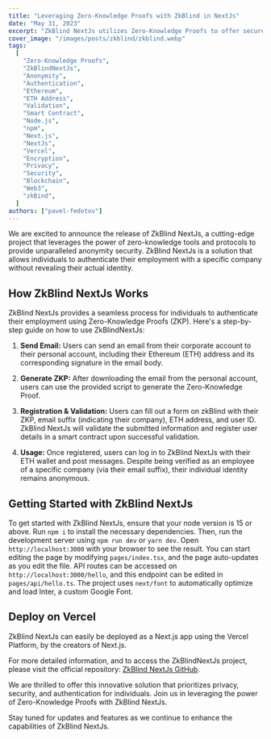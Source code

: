 ```yaml
---
title: "Leveraging Zero-Knowledge Proofs with ZkBlind in NextJs"
date: "May 31, 2023"
excerpt: "ZkBlind NextJs utilizes Zero-Knowledge Proofs to offer secure and anonymous authentication for individuals without compromising their real identity."
cover_image: "/images/posts/zkblind/zkblind.webp"
tags:
  [
    "Zero-Knowledge Proofs",
    "ZkBlindNextJs",
    "Anonymity",
    "Authentication",
    "Ethereum",
    "ETH Address",
    "Validation",
    "Smart Contract",
    "Node.js",
    "npm",
    "Next.js",
    "NextJs",
    "Vercel",
    "Encryption",
    "Privacy",
    "Security",
    "Blockchain",
    "Web3",
    "zkBind",
  ]
authors: ["pavel-fedotov"]
---
```


We are excited to announce the release of ZkBlind NextJs, a cutting-edge project that leverages the power of zero-knowledge tools and protocols to provide unparalleled anonymity security. ZkBlind NextJs is a solution that allows individuals to authenticate their employment with a specific company without revealing their actual identity.

## How ZkBlind NextJs Works

ZkBlind NextJs provides a seamless process for individuals to authenticate their employment using Zero-Knowledge Proofs (ZKP). Here's a step-by-step guide on how to use ZkBlindNextJs:

1. **Send Email:** Users can send an email from their corporate account to their personal account, including their Ethereum (ETH) address and its corresponding signature in the email body.

2. **Generate ZKP:** After downloading the email from the personal account, users can use the provided script to generate the Zero-Knowledge Proof.

3. **Registration & Validation:** Users can fill out a form on zkBlind with their ZKP, email suffix (indicating their company), ETH address, and user ID. ZkBlind NextJs will validate the submitted information and register user details in a smart contract upon successful validation.

4. **Usage:** Once registered, users can log in to ZkBlind NextJs with their ETH wallet and post messages. Despite being verified as an employee of a specific company (via their email suffix), their individual identity remains anonymous.

## Getting Started with ZkBlind NextJs

To get started with ZkBlind NextJs, ensure that your node version is 15 or above. Run `npm i` to install the necessary dependencies. Then, run the development server using `npm run dev` or `yarn dev`. Open `http://localhost:3000` with your browser to see the result. You can start editing the page by modifying `pages/index.tsx`, and the page auto-updates as you edit the file. API routes can be accessed on `http://localhost:3000/hello`, and this endpoint can be edited in `pages/api/hello.ts`. The project uses `next/font` to automatically optimize and load Inter, a custom Google Font.

## Deploy on Vercel

ZkBlind NextJs can easily be deployed as a Next.js app using the Vercel Platform, by the creators of Next.js.

For more detailed information, and to access the ZkBlindNextJs project, please visit the official repository: [ZkBlind NextJs GitHub](https://github.com/ZkBlind/ZkBlindNextJs).

We are thrilled to offer this innovative solution that prioritizes privacy, security, and authentication for individuals. Join us in leveraging the power of Zero-Knowledge Proofs with ZkBlind NextJs.

Stay tuned for updates and features as we continue to enhance the capabilities of ZkBlind NextJs.

